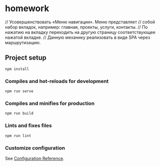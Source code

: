 # homework
// Усовершенствовать «Меню навигации». Меню представляет
// собой набор вкладок, например: главная, проекты, услуги, контакты.
//     По нажатию на вкладку переходить на другую страницу соответствующее нажатой вкладке.
//     Данную механику реализовать в виде SPA через маршрутизацию.
## Project setup
```
npm install
```

### Compiles and hot-reloads for development
```
npm run serve
```

### Compiles and minifies for production
```
npm run build
```

### Lints and fixes files
```
npm run lint
```

### Customize configuration
See [Configuration Reference](https://cli.vuejs.org/config/).
